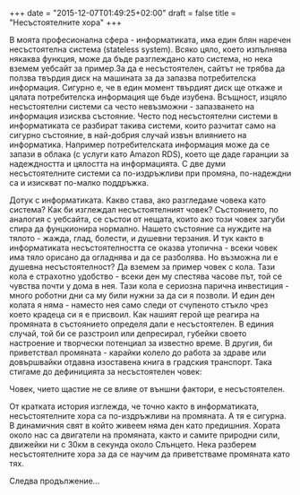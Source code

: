 +++
date = "2015-12-07T01:49:25+02:00"
draft = false
title = "Несъстоятелните хора"
+++

В моята професионална сфера - информатиката, има един блян наречен несъстоятелна система (stateless system). Всяко цяло, което изпълнява някаква функция, може да бъде разглеждано като система, но нека вземем уебсайт за пример.За да е несъстоятелен, сайтът не трябва да ползва твърдия диск на машината за да запазва потребителска информация. Сигурно е, че в един момент твърдият диск ще откаже и цялата потребителска информация ще бъде изубена. Всъщност, изцяло несъстоятелни системи са често невъзможни - запазването на информация изисква състояние. Често под несъстоятелни системи в информатиката се разбират такива системи, които разчитат само на сигурно състояние, в най-добрия случай извън влиянието на информатика. Например потребителската информация може да се запази в облака (с услуги като Amazon RDS), което ще даде гаранции за надеждността и цялостта на информацията. С две думи несъстоятелните системи са по-издръжливи при промяна, по-надеждни са и изискват по-малко поддръжка.

Дотук с информатиката. Какво става, ако разгледаме човека като система? Как би изглеждал несъстоятелният човек? Състоянието, по аналогия с уебсайта, се състои от нещата, които ако този човек загуби спира да фунцкионира нормално. Нашето състояние са нуждите на тялото - жажда, глад, болести, и душевни терзания. И тук както в информатиката несъстоятелността се оказва утопична - всеки човек има тяло орисано да огладнява и да се разболява. Но възможна ли е душевна несъстоятелност? Да вземем за пример човек с кола. Тази кола е страхотно удобство - всеки ден му спестява часове път, той се чувства почти у дома в нея. Тази кола е сериозна парична инвестиция - много роботни дни са му били нужни за да си я позволи. И един ден колата я няма - наместо нея само следи от счупеното стъкло чрез което крадеца си я е присвоил. Как нашият герой ще реагира на промяната в състоянието определя дали е несъстоятелен. В единия случай, той би се разстроил или депресирал, губейки своето настроение и творчески потенциал за известно време. В другия, би приветствал промяната - карайки колело до работа за здраве или довършвайки отдавна изоставена книга в градския транспорт. Така стигаме до дефиницията за несъстоятелен човек:

Човек, чието щастие не се влияе от външни фактори, е несъстоятелен.

От кратката история изглежда, че точно както в информатиката, несъстоятелните хора са по-издръжливи на промяната. А тя е сигурна. В динамичния свят в който живеем няма ден като предишния. Хората около нас са двигатели на промяната, както и самите природни сили, движейки ни с 30км в секунда около Слънцето. Нека разберем несъстоятелните хора за да се научим да приветстваме промяната като тях.
 
Следва продължение...
